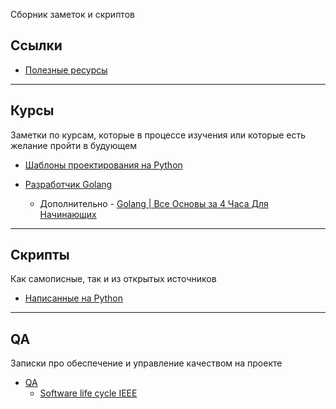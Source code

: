 Сборник заметок и скриптов

## Ссылки

- [Полезные ресурсы](https://github.com/Pauelbel/Notes/tree/main/links.md)


****

## Курсы
Заметки по курсам, которые в процессе изучения или которые есть желание пройти в будующем

- [Шаблоны проектирования на Python](/Courses/Design_patterns_python)

- [Разработчик Golang](/Courses/Golang_developer) 
    - Дополнительно - [Golang | Все Основы за 4 Часа Для Начинающих](https://www.youtube.com/watch?v=h0zxh2TPN_I&t=1310s)

****

## Скрипты

Как самописные, так и из открытых источников

- [Написанные на Python](/Scripts_python)

****

## QA
Записки про обеспечение и управление качеством на проекте

- [QA](/QA)
    - [Software life cycle IEEE](/QA/SLC_IEEE)
